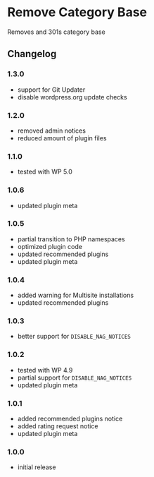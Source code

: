 # Remove Category Base

Removes and 301s category base 

## Changelog

### 1.3.0
- support for Git Updater
- disable wordpress.org update checks

### 1.2.0
- removed admin notices
- reduced amount of plugin files

### 1.1.0
- tested with WP 5.0

### 1.0.6
- updated plugin meta

### 1.0.5
- partial transition to PHP namespaces
- optimized plugin code
- updated recommended plugins
- updated plugin meta

### 1.0.4
- added warning for Multisite installations
- updated recommended plugins

### 1.0.3
- better support for `DISABLE_NAG_NOTICES`

### 1.0.2
- tested with WP 4.9
- partial support for `DISABLE_NAG_NOTICES`
- updated plugin meta

### 1.0.1
- added recommended plugins notice
- added rating request notice
- updated plugin meta

### 1.0.0
- initial release

